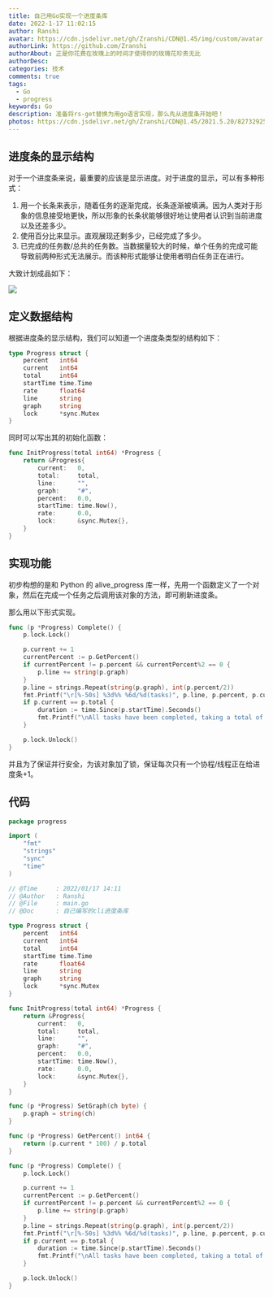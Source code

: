 ```yaml
---
title: 自己用Go实现一个进度条库
date: 2022-1-17 11:02:15
author: Ranshi
avatar: https://cdn.jsdelivr.net/gh/Zranshi/CDN@1.45/img/custom/avatar.jpg
authorLink: https://github.com/Zranshi
authorAbout: 正是你花费在玫瑰上的时间才使得你的玫瑰花珍贵无比
authorDesc:
categories: 技术
comments: true
tags:
  - Go
  - progress
keywords: Go
description: 准备将rs-get替换为用go语言实现，那么先从进度条开始吧！
photos: https://cdn.jsdelivr.net/gh/Zranshi/CDN@1.45/2021.5.20/82732925_p0.png
---
```


## 进度条的显示结构

对于一个进度条来说，最重要的应该是显示进度。对于进度的显示，可以有多种形式：

1. 用一个长条来表示，随着任务的逐渐完成，长条逐渐被填满。因为人类对于形象的信息接受地更快，所以形象的长条状能够很好地让使用者认识到当前进度以及还差多少。
2. 使用百分比来显示。直观展现还剩多少，已经完成了多少。
3. 已完成的任务数/总共的任务数。当数据量较大的时候，单个任务的完成可能导致前两种形式无法展示。而该种形式能够让使用者明白任务正在进行。

大致计划成品如下：

![](https://s2.loli.net/2022/01/17/TYifLy51Z9KnqaX.png)

## 定义数据结构

根据进度条的显示结构，我们可以知道一个进度条类型的结构如下：

```go
type Progress struct {
	percent   int64
	current   int64
	total     int64
	startTime time.Time
	rate      float64
	line      string
	graph     string
	lock      *sync.Mutex
}
```

同时可以写出其的初始化函数：

```go
func InitProgress(total int64) *Progress {
	return &Progress{
		current:   0,
		total:     total,
		line:      "",
		graph:     "#",
		percent:   0.0,
		startTime: time.Now(),
		rate:      0.0,
		lock:      &sync.Mutex{},
	}
}
```

## 实现功能

初步构想的是和 Python 的 alive_progress 库一样，先用一个函数定义了一个对象，然后在完成一个任务之后调用该对象的方法，即可刷新进度条。

那么用以下形式实现。

```go
func (p *Progress) Complete() {
	p.lock.Lock()

	p.current += 1
	currentPercent := p.GetPercent()
	if currentPercent != p.percent && currentPercent%2 == 0 {
		p.line += string(p.graph)
	}
	p.line = strings.Repeat(string(p.graph), int(p.percent/2))
	fmt.Printf("\r[%-50s] %3d%% %6d/%d(tasks)", p.line, p.percent, p.current, p.total)
	if p.current == p.total {
		duration := time.Since(p.startTime).Seconds()
		fmt.Printf("\nAll tasks have been completed, taking a total of %.2f seconds.\n", duration)
	}

	p.lock.Unlock()
}
```

并且为了保证并行安全，为该对象加了锁，保证每次只有一个协程/线程正在给进度条+1。

## 代码

```go
package progress

import (
	"fmt"
	"strings"
	"sync"
	"time"
)

// @Time     : 2022/01/17 14:11
// @Author   : Ranshi
// @File     : main.go
// @Doc      : 自己编写的cli进度条库

type Progress struct {
	percent   int64
	current   int64
	total     int64
	startTime time.Time
	rate      float64
	line      string
	graph     string
	lock      *sync.Mutex
}

func InitProgress(total int64) *Progress {
	return &Progress{
		current:   0,
		total:     total,
		line:      "",
		graph:     "#",
		percent:   0.0,
		startTime: time.Now(),
		rate:      0.0,
		lock:      &sync.Mutex{},
	}
}

func (p *Progress) SetGraph(ch byte) {
	p.graph = string(ch)
}

func (p *Progress) GetPercent() int64 {
	return (p.current * 100) / p.total
}

func (p *Progress) Complete() {
	p.lock.Lock()

	p.current += 1
	currentPercent := p.GetPercent()
	if currentPercent != p.percent && currentPercent%2 == 0 {
		p.line += string(p.graph)
	}
	p.line = strings.Repeat(string(p.graph), int(p.percent/2))
	fmt.Printf("\r[%-50s] %3d%% %6d/%d(tasks)", p.line, p.percent, p.current, p.total)
	if p.current == p.total {
		duration := time.Since(p.startTime).Seconds()
		fmt.Printf("\nAll tasks have been completed, taking a total of %.2f seconds.\n", duration)
	}

	p.lock.Unlock()
}
```
